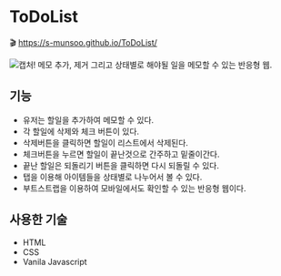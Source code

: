 # ToDoList
🎬 https://s-munsoo.github.io/ToDoList/

![캡처!](https://user-images.githubusercontent.com/102017296/160285172-bcdf98a3-c80a-4034-9b0c-f3b1523f0284.JPG)
메모 추가, 제거 그리고 상태별로 해야될 일을 메모할 수 있는 반응형 웹.

## 기능

- 유저는 할일을 추가하여 메모할 수 있다.
- 각 할일에 삭제와 체크 버튼이 있다.
- 삭제버튼을 클릭하면 할일이 리스트에서 삭제된다.
- 체크버튼을 누르면 할일이 끝난것으로 간주하고 밑줄이간다.
- 끝난 할일은 되돌리기 버튼을 클릭하면 다시 되돌릴 수 있다.
- 탭을 이용해 아이템들을 상태별로 나누어서 볼 수 있다.
- 부트스트랩을 이용하여 모바일에서도 확인할 수 있는 반응형 웹이다.

## 사용한 기술

- HTML
- CSS
- Vanila Javascript
